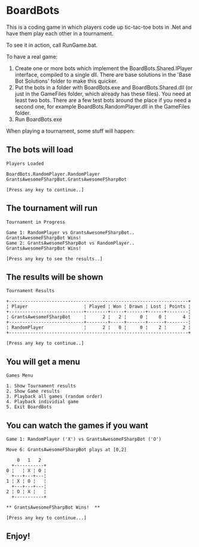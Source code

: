 # BoardBots

This is a coding game in which players code up tic-tac-toe bots in .Net and have them play each other in a tournament.

To see it in action, call RunGame.bat.

To have a real game:

1. Create one or more bots which implement the BoardBots.Shared.IPlayer interface, compiled to a single dll.  There are base solutions in the 'Base Bot Solutions' folder to make this quicker.  
2. Put the bots in a folder with BoardBots.exe and BoardBots.Shared.dll (or just in the GameFiles folder, which already has these files).  You need at least two bots.  There are a few test bots around the place if you need a second one, for example BoardBots.RandomPlayer.dll in the GameFiles folder.  
3. Run BoardBots.exe  

When playing a tournament, some stuff will happen:

## The bots will load

    Players Loaded

    BoardBots.RandomPlayer.RandomPlayer  
    GrantsAwesomeFSharpBot.GrantsAwesomeFSharpBot

    [Press any key to continue..]

## The tournament will run

    Tournament in Progress

    Game 1: RandomPlayer vs GrantsAwesomeFSharpBot.. GrantsAwesomeFSharpBot Wins!  
    Game 2: GrantsAwesomeFSharpBot vs RandomPlayer.. GrantsAwesomeFSharpBot Wins!  

    [Press any key to see the results..]

## The results will be shown

    Tournament Results

    +-------------------------------------------------------------------+  
    ¦ Player                     ¦ Played ¦ Won ¦ Drawn ¦ Lost ¦ Points ¦  
    +----------------------------+--------+-----+-------+------+--------¦  
    ¦ GrantsAwesomeFSharpBot     ¦      2 ¦   2 ¦     0 ¦    0 ¦      4 ¦  
    +----------------------------+--------+-----+-------+------+--------¦  
    ¦ RandomPlayer               ¦      2 ¦   0 ¦     0 ¦    2 ¦      2 ¦  
    +-------------------------------------------------------------------+  

    [Press any key to continue..]

## You will get a menu

    Games Menu

    1. Show Tournament results
    2. Show Game results
    3. Playback all games (random order)
    4. Playback individial game
    5. Exit BoardBots
    
## You can watch the games if you want

    Game 1: RandomPlayer ('X') vs GrantsAwesomeFSharpBot ('O')

    Move 6: GrantsAwesomeFSharpBot plays at [0,2]

        0   1   2
      +-----------+
    0 ¦   ¦ X ¦ O ¦
      +---+---+---¦
    1 ¦ X ¦ O ¦   ¦
      +---+---+---¦
    2 ¦ O ¦ X ¦   ¦
      +-----------+

    ** GrantsAwesomeFSharpBot Wins!  **

    [Press any key to continue...]
    
## Enjoy!

